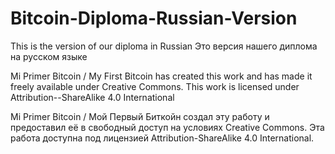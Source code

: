 # Bitcoin-Diploma-Russian-Version
This is the version of our diploma in Russian
Это версия нашего диплома на русском языке

Mi Primer Bitcoin / My First Bitcoin has created this work and has made it freely available under Creative Commons. This work is licensed under Attribution--ShareAlike 4.0 International

Mi Primer Bitcoin / Мой Первый Биткойн создал эту работу и предоставил её в свободный доступ на условиях Creative Commons. Эта работа доступна под лицензией Attribution-ShareAlike 4.0 International.
